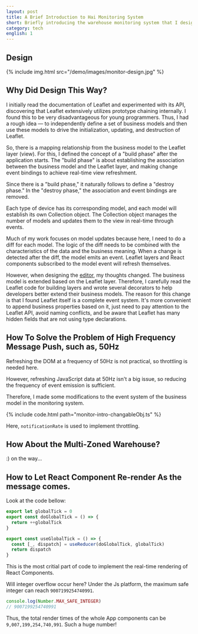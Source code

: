 ```yaml
---
layout: post
title: A Brief Introduction to Hai Monitoring System
short: Briefly introducing the warehouse monitoring system that I designed and developed at Hairobotics
category: tech
english: 1
---
```


## Design

{% include img.html src="/demo/images/monitor-design.jpg" %}

## Why Did Design This Way?

I initially read the documentation of Leaflet and experimented with its API, discovering that Leaflet extensively utilizes prototype chaining internally. I found this to be very disadvantageous for young programmers. Thus, I had a rough idea — to independently define a set of business models and then use these models to drive the initialization, updating, and destruction of Leaflet.

So, there is a mapping relationship from the business model to the Leaflet layer (view). For this, I defined the concept of a "build phase" after the application starts. The "build phase" is about establishing the association between the business model and the Leaflet layer, and making change event bindings to achieve real-time view refreshment.

Since there is a "build phase," it naturally follows to define a "destroy phase." In the "destroy phase," the association and event bindings are removed.

Each type of device has its corresponding model, and each model will establish its own Collection object. The Collection object manages the number of models and updates them to the view in real-time through events.

Much of my work focuses on model updates because here, I need to do a diff for each model. The logic of the diff needs to be combined with the characteristics of the data and the business meaning. When a change is detected after the diff, the model emits an event. Leaflet layers and React components subscribed to the model event will refresh themselves.

However, when designing the [editor](./the-editor-intro), my thoughts changed. The business model is extended based on the Leaflet layer. Therefore, I carefully read the Leaflet code for building layers and wrote several decorators to help developers better extend their business models. The reason for this change is that I found Leaflet itself is a complete event system. It's more convenient to append business properties based on it, just need to pay attention to the Leaflet API, avoid naming conflicts, and be aware that Leaflet has many hidden fields that are not using type declarations.

## How To Solve the Problem of High Frequency Message Push, such as, 50Hz

Refreshing the DOM at a frequency of 50Hz is not practical, so throttling is needed here.

However, refreshing JavaScript data at 50Hz isn't a big issue, so reducing the frequency of event emission is sufficient.

Therefore, I made some modifications to the event system of the business model in the monitoring system.

{% include code.html path="monitor-intro-changableObj.ts" %}

Here, `notificationRate` is used to implement throttling.

## How About the Multi-Zoned Warehouse?

:) on the way...

## How to Let React Component Re-render As the message comes.

Look at the code bellow:

```ts
export let globalTick = 0
export const doGlobalTick = () => {
  return ++globalTick
}

export const useGlobalTick = () => {
  const [_, dispatch] = useReducer(doGlobalTick, globalTick)
  return dispatch
}
```

This is the most critial part of code to implement the real-time rendering of React Components.

Will integer overflow occur here? Under the Js platform, the maximum safe integer can reach `9007199254740991`.

```js
console.log(Number.MAX_SAFE_INTEGER)
// 9007199254740991
```

Thus, the total render times of the whole App components can be `9,007,199,254,740,991`. Such a huge number!
